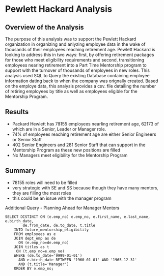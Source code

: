 # Pewlett Hackard Analysis

## Overview of the Analysis

The purpose of this analysis was to support the Pewlett Hackard organization in organizing and anlyzing employee data in the wake of thousands of their employees reaching retirement age. Pewlett Hackard is looking to address this in two ways: first, by offering retirement packages for those who meet eligibility requirements and second, transitioning employees nearing retirement into a Part Time Mentorship program to support with the turnover of thousands of employees in new roles. This analysis used SQL to Query the existing Database containing employee information dating back to when the company was orignally created. Based on the employe data, this analysis provides a csv. file detailing the number of retiring employees by title as well as employees eligible for the Mentorship Program.

## Results

- Packard Hewlett has 78155 employees nearling retirement age, 62173 of which are in a Senior, Leader or Manager role.
- 74% of employees reaching retirement age are either Senior Engineers or Senior Staff
- 402 Senior Engineers and 281 Senior Staff that can support in the Mentorship Program as these new positions are filled
- No Managers meet eligibility for the Mentorship Program

## Summary
- 78155 roles will need to be filled
- very strategic with SE and SS because though they have many mentors, they are filling the most roles
- this could be an issue with the manager program

Additional Query - Planning Ahead for Manager Mentors
     
    SELECT DISTINCT ON (e.emp_no) e.emp_no, e.first_name, e.last_name, e.birth_date,
            de.from_date, de.to_date, t.title
        INTO future_mentorship_eligibility
        FROM employees as e
        JOIN dept_emp as de
          ON (e.emp_no=de.emp_no)
        JOIN titles as t
         ON (t.emp_no=e.emp_no)
        WHERE (de.to_date='9999-01-01')
          AND e.birth_date BETWEEN '1960-01-01' AND '1965-12-31'
          AND (t.title='Manager')
        ORDER BY e.emp_no;
